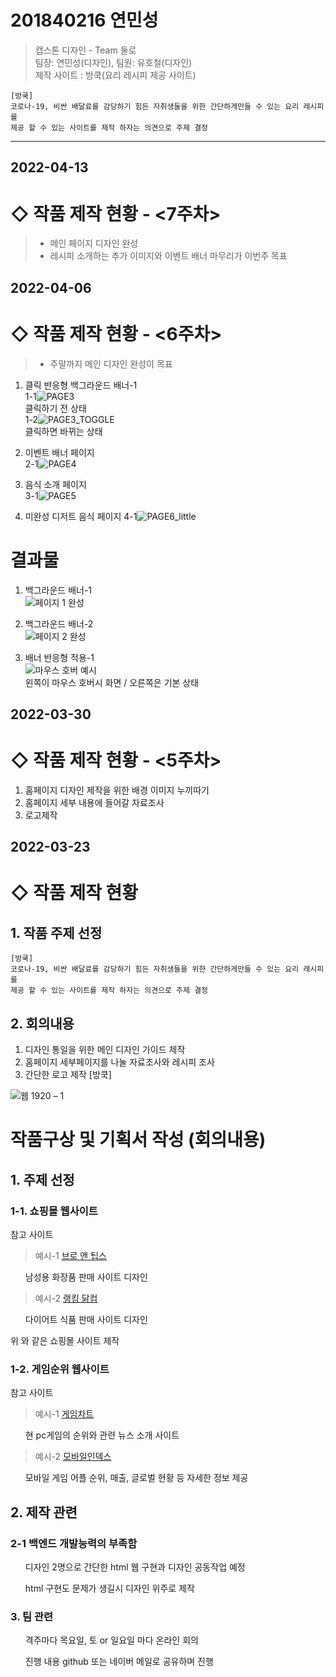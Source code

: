 
# 201840216 연민성
> 캡스톤 디자인 - Team 둘로  
> 팀장: 연민성(디자인), 팀원: 유호철(디자인)  
> 제작 사이트 : 방쿡(요리 레시피 제공 사이트)  

```
[방쿡]
코로나-19, 비싼 배달료를 감당하기 힘든 자취생들을 위한 간단하게만들 수 있는 요리 레시피를
제공 할 수 있는 사이트를 제작 하자는 의견으로 주제 결정

```


---
## 2022-04-13
# ◇ 작품 제작 현황 - <7주차>

>+ 메인 페이지 디자인 완성
>+ 레시피 소개하는 추가 이미지와 이벤트 배너 마무리가 이번주 목표


## 2022-04-06
# ◇ 작품 제작 현황 - <6주차>
>+ 주말까지 메인 디자인 완성이 목표

1. 클릭 반응형 백그라운드 배너-1   
 1-1![PAGE3](https://user-images.githubusercontent.com/79886686/163563643-0ece05c6-9683-465a-aef2-5d013805a919.png)   
 클릭하기 전 상태   
 1-2![PAGE3_TOGGLE](https://user-images.githubusercontent.com/79886686/163563651-c8471fbd-0d85-4d18-9f74-6ab4d6fe26d9.png)   
 클릭하면 바뀌는 상태   
 
2. 이벤트 배너 페이지   
 2-1![PAGE4](https://user-images.githubusercontent.com/79886686/163563656-7c02ad7c-60e2-4202-8087-09a0ee77ccbd.png)

3. 음식 소개 페이지   
 3-1![PAGE5](https://user-images.githubusercontent.com/79886686/163563659-bd3e6570-7619-4fb7-af23-031ec4cbe87f.png)
    
4. 미완성 디저트 음식 페이지
 4-1![PAGE6_little](https://user-images.githubusercontent.com/79886686/163563662-0d3cbf1b-17ba-433c-b0ff-a582c73b5872.png)



# 결과물
1. 백그라운드 배너-1   
![페이지 1 완성](https://user-images.githubusercontent.com/79886686/162443357-f8366179-2a2a-403d-97fe-7aa55d4a3a44.png)

2. 백그라운드 배너-2   
![페이지 2 완성](https://user-images.githubusercontent.com/79886686/162443349-dde5fe4b-f4a8-4269-bf80-9836f4a83250.png)

3. 배너 반응형 적용-1   
![마우스 호버 예시](https://user-images.githubusercontent.com/79886686/162443351-f90be25c-03f7-4da3-81aa-23083809176b.png)   
왼쪽이 마우스 호버시 화면 / 오른쪽은 기본 상태


## 2022-03-30
# ◇ 작품 제작 현황 - <5주차>
1. 홈페이지 디자인 제작을 위한 배경 이미지 누끼따기
2. 홈페이지 세부 내용에 들어갈 자료조사
3. 로고제작




## 2022-03-23
# ◇ 작품 제작 현황

<h2> 1. 작품 주제 선정 </h2>

```
[방쿡]
코로나-19, 비싼 배달료를 감당하기 힘든 자취생들을 위한 간단하게만들 수 있는 요리 레시피를
제공 할 수 있는 사이트를 제작 하자는 의견으로 주제 결정

```

<h2> 2. 회의내용 </h2>

1. 디자인 통일을 위한 메인 디자인 가이드 제작
2. 홈페이지 세부페이지를 나눌 자료조사와 레시피 조사
3. 간단한 로고 제작 [방쿡]



![웹 1920 – 1](https://user-images.githubusercontent.com/79886686/160339840-afb8f6ee-4582-4c1d-9eac-b9916b6fbfcb.png)




<h1>작품구상 및 기획서 작성 (회의내용) </h1>

<h2>1. 주제 선정</h2>

<h3> 1-1. 쇼핑몰 웹사이트 </h3>

참고 사이트

 > 예시-1  [브로 앤 팁스](https://brand.naver.com/brontips?n_media=27758&n_query=%EB%B8%8C%EB%A1%9C%EC%95%A4%ED%8C%81%EC%8A%A4&n_rank=1&n_ad_group=grp-a001-04-000000018082083&n_ad=nad-a001-04-000000140093108&n_keyword_id=nkw-a001-04-000003261998770&n_keyword=%EB%B8%8C%EB%A1%9C%EC%95%A4%ED%8C%81%EC%8A%A4&n_campaign_type=4&n_contract=tct-a001-04-000000000507774&n_ad_group_type=5&NaPm=ct%3Dl10rkx3k%7Cci%3D0zu0001ouxvw6SIRavlm%7Ctr%3Dbrnd%7Chk%3Dbfc9b4204a9436cc2518209a888ccacc5078e141) 

  <ul>남성용 화장품 판매 사이트 디자인 </ul>

> 예시-2 [랭킹 닭컴](https://www.rankingdak.com/?utm_source=NAVER&utm_medium=SA&utm_campaign=NA_BRAND_PC&utm_term=&n_media=27758&n_query=%EB%9E%AD%ED%82%B9%EB%8B%AD%EC%BB%B4&n_rank=1&n_ad_group=grp-a001-04-000000018308642&n_ad=nad-a001-04-000000175375003&n_keyword_id=nkw-a001-04-000003293524680&n_keyword=%EB%9E%AD%ED%82%B9%EB%8B%AD%EC%BB%B4&n_campaign_type=4&n_contract=tct-a001-04-000000000497490&n_ad_group_type=5&NaPm=ct%3Dl10rnqy8%7Cci%3D0ze0003suxvwPEn5m1mh%7Ctr%3Dbrnd%7Chk%3D61069aa89374c614abcef584bdc5437380923dd1)
 
 <ul> 다이어트 식품 판매 사이트 디자인  </ul>

위 와 같은 쇼핑몰 사이트 제작

<h3> 1-2. 게임순위 웹사이트 </h3>

참고 사이트

> 예시-1 [게임차트](http://www.gamechart100.com/)

 <ul> 현 pc게임의 순위와 관련 뉴스 소개 사이트  </ul>

> 예시-2 [모바일인덱스](https://www.mobileindex.com/mi-chart/realtime-rank)

  <ul> 모바일 게임 어플 순위, 매출, 글로벌 현황 등 자세한 정보 제공 </ul>

<h2> 2. 제작 관련</h2>

<h3> 2-1 백엔드 개발능력의 부족함 </h3>

<ul>디자인 2명으로 간단한 html 웹 구현과 디자인 공동작업 예정</ul>

<ul> html 구현도 문제가 생길시 디자인 위주로 제작 </ul>

<h3> 3. 팀 관련 </h3>

<ul> 격주마다 목요일, 토 or 일요일 마다 온라인 회의 </ul>
<ul> 진행 내용 github 또는 네이버 메일로 공유하며 진행 </ul>
